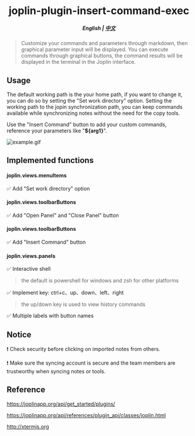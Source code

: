 # <div align='center'>joplin-plugin-insert-command-exec</div>
##### <div align='center'>English | [中文](README_CN.md)</div>
> Customize your commands and parameters through markdown, then graphical parameter input will be displayed. You can execute commands through graphical buttons, the command results will be displayed in the terminal in the Joplin interface.

## Usage

The default working path is the your home path, if you want to change it, you can do so by setting the "Set work directory" option. Setting the working path to the jopin synchronization path, you can keep commands available while synchronizing notes without the need for the copy tools.

Use the "Insert Command" button to add your custom commands, reference your parameters like "**${arg1}**".

![example.gif](example.gif)

## Implemented functions

#### joplin.views.menuItems
&#x2705; Add "Set work directory" option

#### joplin.views.toolbarButtons
&#x2705; Add "Open Panel" and "Close Panel" button

#### joplin.views.toolbarButtons
&#x2705; Add "Insert Command" button

#### joplin.views.panels
&#x2705; Interactive shell
> the default is powershell for windows and zsh for other platforms

&#x2705; Implement key: ctrl+c、up、down、left、right
> the up/down key is used to view history commands

&#x2705; Multiple labels with button names

## Notice
&#x2757; Check security before clicking on imported notes from others.

&#x2757; Make sure the syncing account is secure and the team members are trustworthy when syncing notes or tools.

## Reference
https://joplinapp.org/api/get_started/plugins/

https://joplinapp.org/api/references/plugin_api/classes/joplin.html

http://xtermjs.org
